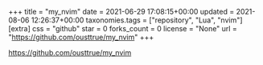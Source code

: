 +++
title = "my_nvim"
date = 2021-06-29 17:08:15+00:00
updated = 2021-08-06 12:26:37+00:00
taxonomies.tags = ["repository", "Lua", "nvim"]
[extra]
css = "github"
star = 0
forks_count = 0
license = "None"
url = "https://github.com/ousttrue/my_nvim"
+++

<https://github.com/ousttrue/my_nvim>

